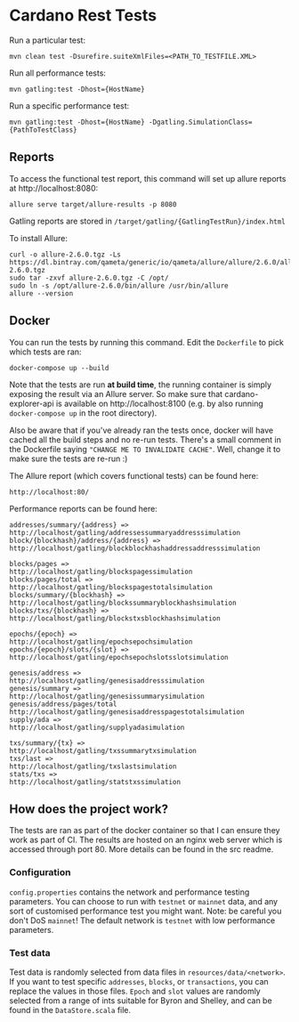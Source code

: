 # Cardano Rest Tests

Run a particular test: 
```
mvn clean test -Dsurefire.suiteXmlFiles=<PATH_TO_TESTFILE.XML>
```

Run all performance tests:
```
mvn gatling:test -Dhost={HostName}
```

Run a specific performance test:
```
mvn gatling:test -Dhost={HostName} -Dgatling.SimulationClass={PathToTestClass}
```

## Reports

To access the functional test report, this command will set up allure reports at http://localhost:8080:
```
allure serve target/allure-results -p 8080
```

Gatling reports are stored in `/target/gatling/{GatlingTestRun}/index.html`

To install Allure: 
```
curl -o allure-2.6.0.tgz -Ls https://dl.bintray.com/qameta/generic/io/qameta/allure/allure/2.6.0/allure-2.6.0.tgz 
sudo tar -zxvf allure-2.6.0.tgz -C /opt/   
sudo ln -s /opt/allure-2.6.0/bin/allure /usr/bin/allure  
allure --version
```

## Docker

You can run the tests by running this command. Edit the `Dockerfile` to pick which tests are ran:

```
docker-compose up --build 
```

Note that the tests are run **at build time**, the running container is simply exposing the result via an Allure server. So make sure 
that cardano-explorer-api is available on http://localhost:8100 (e.g. by also running `docker-compose up` in the root directory). 

Also be aware that if you've already ran the tests once, docker will have cached all the build steps and no re-run tests. There's a small 
comment in the Dockerfile saying `"CHANGE ME TO INVALIDATE CACHE"`. Well, change it to make sure the tests are re-run :)


The Allure report (which covers functional tests) can be found here:
```
http://localhost:80/
```

Performance reports can be found here:
```
addresses/summary/{address} =>         http://localhost/gatling/addressessummaryaddresssimulation	
block/{blockhash}/address/{address} => http://localhost/gatling/blockblockhashaddressaddresssimulation	

blocks/pages =>                        http://localhost/gatling/blockspagessimulation			
blocks/pages/total =>                  http://localhost/gatling/blockspagestotalsimulation		
blocks/summary/{blockhash} =>          http://localhost/gatling/blockssummaryblockhashsimulation	
blocks/txs/{blockhash} =>              http://localhost/gatling/blockstxsblockhashsimulation	

epochs/{epoch} =>                      http://localhost/gatling/epochsepochsimulation			
epochs/{epoch}/slots/{slot} =>         http://localhost/gatling/epochsepochslotsslotsimulation		

genesis/address =>                     http://localhost/gatling/genesisaddresssimulation
genesis/summary =>                     http://localhost/gatling/genesissummarysimulation
genesis/address/pages/total            http://localhost/gatling/genesisaddresspagestotalsimulation
supply/ada =>                          http://localhost/gatling/supplyadasimulation

txs/summary/{tx} =>                    http://localhost/gatling/txssummarytxsimulation
txs/last =>                            http://localhost/gatling/txslastsimulation
stats/txs =>                           http://localhost/gatling/statstxssimulation
```

## How does the project work? 

The tests are ran as part of the docker container so that I can ensure they work as part of CI. The results are hosted on an nginx web server which is accessed through port 80. More details can be found in the src readme.

### Configuration

`config.properties` contains the network and performance testing parameters. You can choose to run with `testnet` or `mainnet` data, and any sort of customised performance test you might want. Note: be careful you don't DoS `mainnet`! The default network is `testnet` with low performance parameters. 

### Test data

Test data is randomly selected from data files in `resources/data/<network>`. If you want to test specific `addresses`, `blocks`, or `transactions`, you can replace the values in those files. `Epoch` and `slot` values are randomly selected from a range of ints suitable for Byron and Shelley, and can be found in the `DataStore.scala` file. 
